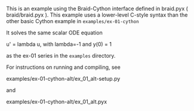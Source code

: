 This is an example using the Braid-Cython interface defined in braid.pyx (
braid/braid.pyx ).  This example uses a lower-level C-style syntax than the
other basic Cython example in `examples/ex-01-cython`

It solves the same scalar ODE equation 
 
 u' = lambda u, 
 with lambda=-1 and y(0) = 1

as the ex-01 series in the `examples` directory. 

For instructions on running and compiling, see 

   examples/ex-01-cython-alt/ex_01_alt-setup.py

and 

   examples/ex-01-cython-alt/ex_01_alt.pyx

